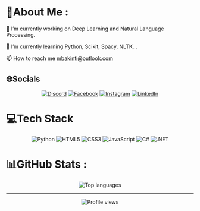 # 💫About Me :
🔭 I’m currently working on Deep Learning and Natural Language Processing.

🌱 I’m currently learning Python, Scikit, Spacy, NLTK...

📫 How to reach me mbakinti@outlook.com

## 🌐Socials
<p align="center">
  <a href="https://discord.gg/barishizm"><img src="https://img.shields.io/badge/Discord-%237289DA.svg?logo=discord&logoColor=white" alt="Discord" /></a>
  <a href="https://facebook.com/barishzm"><img src="https://img.shields.io/badge/Facebook-%231877F2.svg?logo=Facebook&logoColor=white" alt="Facebook" /></a>
  <a href="https://instagram.com/barishizm"><img src="https://img.shields.io/badge/Instagram-%23E4405F.svg?logo=Instagram&logoColor=white" alt="Instagram" /></a>
  <a href="https://linkedin.com/in/barishizm"><img src="https://img.shields.io/badge/LinkedIn-%230077B5.svg?logo=linkedin&logoColor=white" alt="LinkedIn" /></a>
</p>


# 💻Tech Stack
<p align="center">
  <img src="https://img.shields.io/badge/python-3670A0?style=for-the-badge&logo=python&logoColor=ffdd54" alt="Python" />
  <img src="https://img.shields.io/badge/html5-%23E34F26.svg?style=for-the-badge&logo=html5&logoColor=white" alt="HTML5" />
  <img src="https://img.shields.io/badge/css3-%231572B6.svg?style=for-the-badge&logo=css3&logoColor=white" alt="CSS3" />
  <img src="https://img.shields.io/badge/javascript-%23323330.svg?style=for-the-badge&logo=javascript&logoColor=%23F7DF1E" alt="JavaScript" />
  <img src="https://img.shields.io/badge/c%23-%23239120.svg?style=for-the-badge&logo=c-sharp&logoColor=white" alt="C#" />
  <img src="https://img.shields.io/badge/.NET-5C2D91?style=for-the-badge&logo=.net&logoColor=white" alt=".NET" />
</p>

# 📊GitHub Stats :
<p align="center">
  <img src="https://github-readme-stats.vercel.app/api/top-langs/?username=barishizm&theme=dark&hide_border=true&include_all_commits=false&count_private=false&layout=compact" alt="Top languages" />
</p>

---
<p align="center">
  <img src="https://komarev.com/ghpvc/?username=barishizm&color=grey&base=10000&abbreviated=true" alt="Profile views" />
</p>

